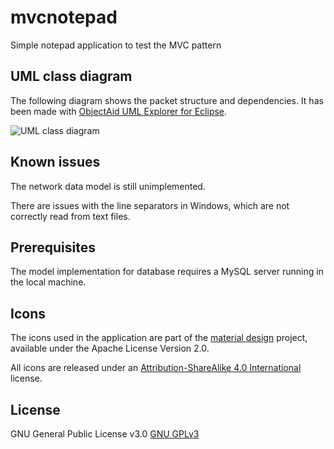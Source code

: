 # mvcnotepad

Simple notepad application to test the MVC pattern

## UML class diagram

The following diagram shows the packet structure and dependencies. It has been made with [ObjectAid UML Explorer for Eclipse](http://www.objectaid.com/home).

![UML class diagram](https://github.com/julenugalde/mvcnotepad/blob/master/src/eus/julenugalde/mvcnotepad/UML_class_diagram.png)

## Known issues

The network data model is still unimplemented.

There are issues with the line separators in Windows, which are not correctly read from text files. 

## Prerequisites

The model implementation for database requires a MySQL server running in the local machine.

## Icons

The icons used in the application are part of the [material design](https://github.com/google/material-design-icons/) project, available under the Apache License Version 2.0.

All icons are released under an [Attribution-ShareAlike 4.0 International](http://creativecommons.org/licenses/by-sa/4.0/) license.

## License

GNU General Public License v3.0 [ GNU GPLv3 ](https://www.gnu.org/licenses/gpl-3.0.txt)
 